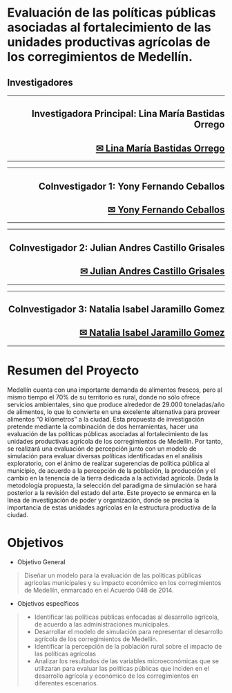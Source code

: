 # Evaluación de las políticas públicas asociadas al fortalecimiento de las unidades productivas agrícolas de los corregimientos de Medellín.

## Investigadores

<hr size=1 noshade color="black">
<div align="right">
<h2> Investigadora Principal: Lina María Bastidas Orrego</h2>
<h2><a href="mailto:lina.bastidas@uniremington.edu.co">✉ Lina María Bastidas Orrego </a></h2>
<hr size=1 noshade color="black">
</div>

<hr size=1 noshade color="black">
<div align="right">
<h2> CoInvestigador 1: Yony Fernando Ceballos</h2>
<h2><a href="mailto:yony.ceballos@udea.edu.co">✉ Yony Fernando Ceballos </a></h2>
<hr size=1 noshade color="black">
</div>
  
<hr size=1 noshade color="black">
<div align="right">
<h2> CoInvestigador 2: Julian Andres Castillo Grisales</h2>
<h2><a href="mailto:julian.castillo@iudigital.edu.co">✉ Julian Andres Castillo Grisales</a></h2>
<hr size=1 noshade color="black">
</div>
  
<hr size=1 noshade color="black">
<div align="right">
<h2> CoInvestigador 3: Natalia Isabel Jaramillo Gomez</h2>
<h2><a href="mailto:nataliaisabeljaramillogomez@fumc.edu.co">✉ Natalia Isabel Jaramillo Gomez</a></h2>
<hr size=1 noshade color="black">
</div>

# **Resumen del Proyecto**

Medellín cuenta con una importante demanda de alimentos frescos, pero al mismo tiempo el 70% de su territorio es rural, donde no sólo ofrece servicios ambientales, sino que produce alrededor de 29.000 toneladas/año de alimentos, lo que lo convierte en una excelente alternativa para proveer alimentos “0 kilómetros” a la ciudad. Esta propuesta de investigación pretende mediante la combinación de dos herramientas, hacer una evaluación de las políticas públicas asociadas al fortalecimiento de las unidades productivas agrícola de los corregimientos de Medellín. Por tanto, se realizará una evaluación de percepción junto con un modelo de simulación para evaluar diversas políticas identificadas en el análisis exploratorio, con el ánimo de realizar sugerencias de política pública al municipio, de acuerdo a la percepción de la población, la producción y el cambio en la tenencia de la tierra dedicada a la actividad agrícola. Dada la metodología propuesta, la selección del paradigma de simulación se hará posterior a la revisión del estado del arte. Este proyecto se enmarca en la línea de investigación de poder y organización, donde se precisa la importancia de estas unidades agrícolas en la estructura productiva de la ciudad.

# **Objetivos**

*   Objetivo General
>Diseñar un modelo para la evaluación de las políticas públicas agrícolas municipales y su impacto económico en los corregimientos de Medellín, enmarcado en el Acuerdo 048 de 2014.

*   Objetivos específicos
>*   Identificar las políticas públicas enfocadas al desarrollo agrícola, de acuerdo a las administraciones municipales.
>*   Desarrollar el modelo de simulación para representar el desarrollo agrícola de los corregimientos de Medellín.
>*   Identificar la percepción de la población rural sobre el impacto de las políticas agrícolas
>*   Analizar los resultados de las variables microeconómicas que se utilizaran para evaluar las políticas públicas que inciden en el desarrollo agrícola y económico de los corregimientos en diferentes escenarios.
